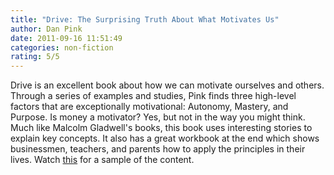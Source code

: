 ```yaml
---
title: "Drive: The Surprising Truth About What Motivates Us"
author: Dan Pink
date: 2011-09-16 11:51:49
categories: non-fiction
rating: 5/5
---
```


Drive is an excellent book about how we can motivate ourselves and others. Through a series of examples and studies, Pink finds three high-level factors that are exceptionally motivational: Autonomy, Mastery, and Purpose. Is money a motivator? Yes, but not in the way you might think. Much like Malcolm Gladwell's books, this book uses interesting stories to explain key concepts. It also has a great workbook at the end which shows businessmen, teachers, and parents how to apply the principles in their lives. Watch [this](http://www.youtube.com/watch?v=u6XAPnuFjJc) for a sample of the content.
